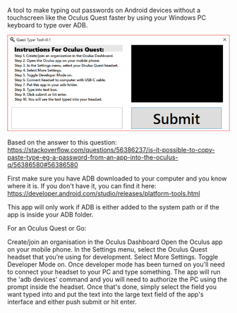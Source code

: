 A tool to make typing out passwords on Android devices without a touchscreen like the Oculus Quest faster by using your Windows PC keyboard to type over ADB.

![Image of interface](https://github.com/wakearray/QuestTyperTool/blob/master/QTT.png)

Based on the answer to this question: https://stackoverflow.com/questions/56386237/is-it-possible-to-copy-paste-type-eg-a-password-from-an-app-into-the-oculus-q/56386580#56386580

First make sure you have ADB downloaded to your computer and you know where it is. If you don't have it, you can find it here: https://developer.android.com/studio/releases/platform-tools.html

This app will only work if ADB is either added to the system path or if the app is inside your ADB folder.

For an Oculus Quest or Go:

Create/join an organisation in the Oculus Dashboard
Open the Oculus app on your mobile phone.
In the Settings menu, select the Oculus Quest headset that you’re using for development.
Select More Settings.
Toggle Developer Mode on.
Once developer mode has been turned on you'll need to connect your headset to your PC and type something. The app will run the 'adb devices' command and you will need to authorize the PC using the prompt inside the headset. Once that's done, simply select the field you want typed into and put the text into the large text field of the app's interface and either push submit or hit enter.
